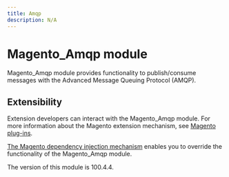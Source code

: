 ```yaml
---
title: Amqp
description: N/A
---
```


# Magento_Amqp module

Magento_Amqp module provides functionality to publish/consume messages with the Advanced Message Queuing Protocol (AMQP).

## Extensibility

Extension developers can interact with the Magento_Amqp module. For more information about the Magento extension mechanism, see [Magento plug-ins](https://developer.adobe.com/commerce/php/development/components/plugins/).

[The Magento dependency injection mechanism](https://developer.adobe.com/commerce/php/development/components/dependency-injection/) enables you to override the functionality of the Magento_Amqp module.

<InlineAlert slots="text" />
The version of this module is 100.4.4.
